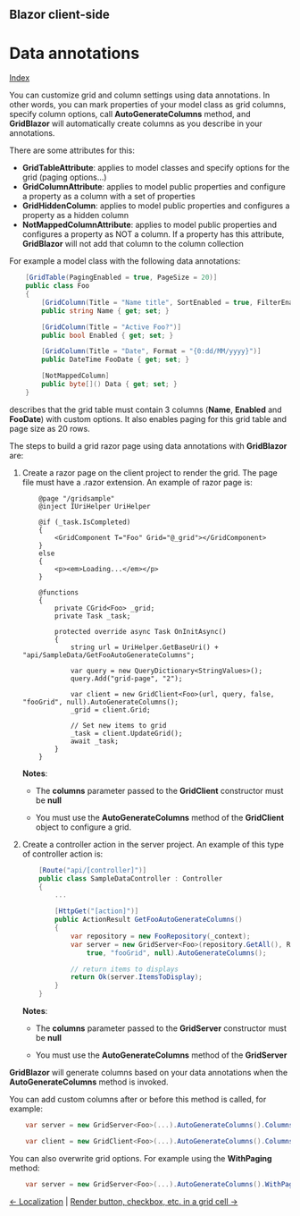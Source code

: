 ## Blazor client-side

# Data annotations

[Index](Documentation.md)

You can customize grid and column settings using data annotations. In other words, you can mark properties of your model class as grid columns, specify column options, call **AutoGenerateColumns** method, and **GridBlazor** will automatically create columns as you describe in your annotations.

There are some attributes for this:

* **GridTableAttribute**: applies to model classes and specify options for the grid (paging options...)
* **GridColumnAttribute**: applies to model public properties and configure a property as a column with a set of properties
* **GridHiddenColumn**: applies to model public properties and configures a property as a hidden column
* **NotMappedColumnAttribute**: applies to model public properties and configures a property as NOT a column. If a property has this attribute, **GridBlazor** will not add that column to the column collection

For example a model class with the following data annotations:
 
```c#
    [GridTable(PagingEnabled = true, PageSize = 20)]
    public class Foo
    {
        [GridColumn(Title = "Name title", SortEnabled = true, FilterEnabled = true)]
        public string Name { get; set; }

        [GridColumn(Title = "Active Foo?")]
        public bool Enabled { get; set; }

        [GridColumn(Title = "Date", Format = "{0:dd/MM/yyyy}")]
        public DateTime FooDate { get; set; }

        [NotMappedColumn]
        public byte[]() Data { get; set; }
    }
```
describes that the grid table must contain 3 columns (**Name**, **Enabled** and **FooDate**) with custom options. It also enables paging for this grid table and page size as 20 rows.

The steps to build a grid razor page using data annotations with **GridBlazor** are:

1. Create a razor page on the client project to render the grid. The page file must have a .razor extension. An example of razor page is:

    ```razor
        @page "/gridsample"
        @inject IUriHelper UriHelper

        @if (_task.IsCompleted)
        {
            <GridComponent T="Foo" Grid="@_grid"></GridComponent>
        }
        else
        {
            <p><em>Loading...</em></p>
        }

        @functions
        {
            private CGrid<Foo> _grid;
            private Task _task;

            protected override async Task OnInitAsync()
            {
                string url = UriHelper.GetBaseUri() + "api/SampleData/GetFooAutoGenerateColumns";

                var query = new QueryDictionary<StringValues>();
                query.Add("grid-page", "2");

                var client = new GridClient<Foo>(url, query, false, "fooGrid", null).AutoGenerateColumns();
                _grid = client.Grid;

                // Set new items to grid
                _task = client.UpdateGrid();
                await _task;
            }
        }
    ```

    **Notes**:
    * The **columns** parameter passed to the **GridClient** constructor must be **null**

    * You must use the **AutoGenerateColumns** method of the **GridClient** object to configure a grid.

2. Create a controller action in the server project. An example of this type of controller action is: 


    ```c#
        [Route("api/[controller]")]
        public class SampleDataController : Controller
        {
            ...

            [HttpGet("[action]")]
            public ActionResult GetFooAutoGenerateColumns()
            {
                var repository = new FooRepository(_context);
                var server = new GridServer<Foo>(repository.GetAll(), Request.Query,
                    true, "fooGrid", null).AutoGenerateColumns();

                // return items to displays
                return Ok(server.ItemsToDisplay);
            }
        }
    ```

    **Notes**:
    * The **columns** parameter passed to the **GridServer** constructor must be **null**

    * You must use the **AutoGenerateColumns** method of the **GridServer**

**GridBlazor** will generate columns based on your data annotations when the **AutoGenerateColumns** method is invoked. 

You can add custom columns after or before this method is called, for example:

```c#
    var server = new GridServer<Foo>(...).AutoGenerateColumns().Columns(columns=>columns.Add(foo=>foo.Child.Price))
```

```c#
    var client = new GridClient<Foo>(...).AutoGenerateColumns().Columns(columns=>columns.Add(foo=>foo.Child.Price))
```

You can also overwrite grid options. For example using the **WithPaging** method:

```c#
    var server = new GridServer<Foo>(...).AutoGenerateColumns().WithPaging(10)
```

[<- Localization](Localization.md) | [Render button, checkbox, etc. in a grid cell ->](Render_button_checkbox_etc_in_a_grid_cell.md)